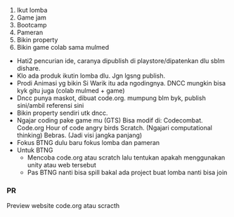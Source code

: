 1. Ikut lomba
2. Game jam
3. Bootcamp
4. Pameran
5. Bikin property
6. Bikin game colab sama mulmed

- Hati2 pencurian ide, caranya dipublish di playstore/dipatenkan dlu sblm dishare.
- Klo ada produk ikutin lomba dlu. Jgn lgsng publish.
- Prodi Animasi yg bikin Si Warik itu ada ngodingnya. DNCC mungkin bisa kyk gitu juga (colab mulmed + game)
- Dncc punya maskot, dibuat code.org. mumpung blm byk, publish sini/ambil referensi sini
- Bikin property sendiri utk dncc.
- Ngajar coding pake game mu (GTS)
Bisa modif di:
Codecombat.
Code.org
Hour of code angry birds
Scratch. (Ngajari computational thinking)
Bebras. (Jadi visi jangka panjang)
- Fokus BTNG dulu baru fokus lomba dan pameran
- Untuk BTNG 
	- Mencoba code.org atau scratch lalu tentukan apakah menggunakan unity atau web tersebut
	- Pas BTNG nanti bisa spill bakal ada project buat lomba nanti bisa join
### PR 
Preview website code.org atau scracth 